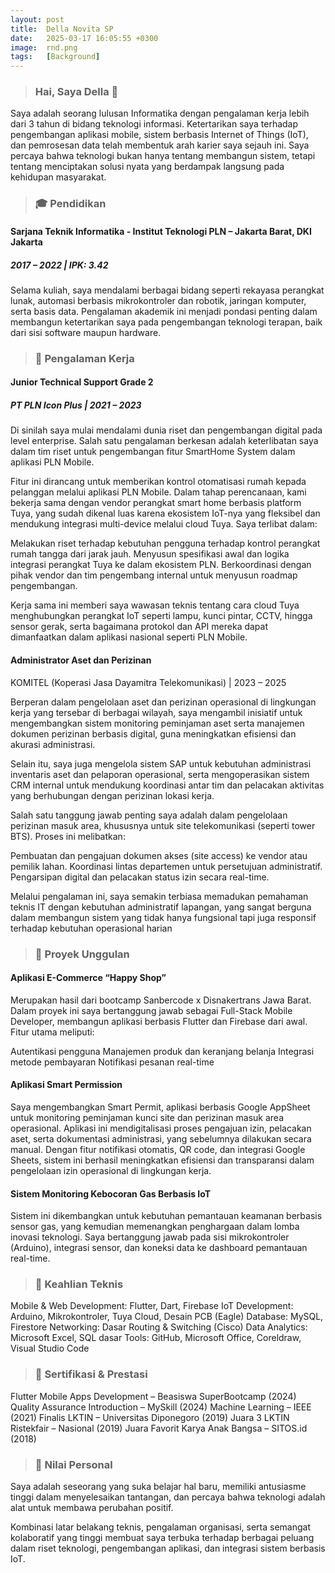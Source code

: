 ```yaml
---
layout: post
title:  Della Novita SP
date:   2025-03-17 16:05:55 +0300
image:  rnd.png
tags:   [Background]
---
```

> ### Hai, Saya Della 🌱

Saya adalah seorang lulusan Informatika dengan pengalaman kerja lebih dari 3 tahun di bidang teknologi informasi. Ketertarikan saya terhadap pengembangan aplikasi mobile, sistem berbasis Internet of Things (IoT), dan pemrosesan data telah membentuk arah karier saya sejauh ini. Saya percaya bahwa teknologi bukan hanya tentang membangun sistem, tetapi tentang menciptakan solusi nyata yang berdampak langsung pada kehidupan masyarakat.

> ### 🎓 Pendidikan

#### Sarjana Teknik Informatika - Institut Teknologi PLN – Jakarta Barat, DKI Jakarta
##### 2017 – 2022 | IPK: 3.42
Selama kuliah, saya mendalami berbagai bidang seperti rekayasa perangkat lunak, automasi berbasis mikrokontroler dan robotik, jaringan komputer, serta basis data. Pengalaman akademik ini menjadi pondasi penting dalam membangun ketertarikan saya pada pengembangan teknologi terapan, baik dari sisi software maupun hardware.

> ### 💼 Pengalaman Kerja

#### Junior Technical Support Grade 2
##### PT PLN Icon Plus | 2021 – 2023
Di sinilah saya mulai mendalami dunia riset dan pengembangan digital pada level enterprise. Salah satu pengalaman berkesan adalah keterlibatan saya dalam tim riset untuk pengembangan fitur SmartHome System dalam aplikasi PLN Mobile.

Fitur ini dirancang untuk memberikan kontrol otomatisasi rumah kepada pelanggan melalui aplikasi PLN Mobile. Dalam tahap perencanaan, kami bekerja sama dengan vendor perangkat smart home berbasis platform Tuya, yang sudah dikenal luas karena ekosistem IoT-nya yang fleksibel dan mendukung integrasi multi-device melalui cloud Tuya. Saya terlibat dalam:

Melakukan riset terhadap kebutuhan pengguna terhadap kontrol perangkat rumah tangga dari jarak jauh.
Menyusun spesifikasi awal dan logika integrasi perangkat Tuya ke dalam ekosistem PLN.
Berkoordinasi dengan pihak vendor dan tim pengembang internal untuk menyusun roadmap pengembangan.

Kerja sama ini memberi saya wawasan teknis tentang cara cloud Tuya menghubungkan perangkat IoT seperti lampu, kunci pintar, CCTV, hingga sensor gerak, serta bagaimana protokol dan API mereka dapat dimanfaatkan dalam aplikasi nasional seperti PLN Mobile.

#### Administrator Aset dan Perizinan
KOMITEL (Koperasi Jasa Dayamitra Telekomunikasi) | 2023 – 2025

Berperan dalam pengelolaan aset dan perizinan operasional di lingkungan kerja yang tersebar di berbagai wilayah, saya mengambil inisiatif untuk mengembangkan sistem monitoring peminjaman aset serta manajemen dokumen perizinan berbasis digital, guna meningkatkan efisiensi dan akurasi administrasi.

Selain itu, saya juga mengelola sistem SAP untuk kebutuhan administrasi inventaris aset dan pelaporan operasional, serta mengoperasikan sistem CRM internal untuk mendukung koordinasi antar tim dan pelacakan aktivitas yang berhubungan dengan perizinan lokasi kerja.

Salah satu tanggung jawab penting saya adalah dalam pengelolaan perizinan masuk area, khususnya untuk site telekomunikasi (seperti tower BTS). Proses ini melibatkan:

Pembuatan dan pengajuan dokumen akses (site access) ke vendor atau pemilik lahan.
Koordinasi lintas departemen untuk persetujuan administratif.
Pengarsipan digital dan pelacakan status izin secara real-time.

Melalui pengalaman ini, saya semakin terbiasa memadukan pemahaman teknis IT dengan kebutuhan administratif lapangan, yang sangat berguna dalam membangun sistem yang tidak hanya fungsional tapi juga responsif terhadap kebutuhan operasional harian

> ### 🚀 Proyek Unggulan

#### Aplikasi E-Commerce “Happy Shop”
 
Merupakan hasil dari bootcamp Sanbercode x Disnakertrans Jawa Barat. Dalam proyek ini saya bertanggung jawab sebagai Full-Stack Mobile Developer, membangun aplikasi berbasis Flutter dan Firebase dari awal. Fitur utama meliputi:

Autentikasi pengguna
Manajemen produk dan keranjang belanja
Integrasi metode pembayaran
Notifikasi pesanan real-time

#### Aplikasi Smart Permission
 
Saya mengembangkan Smart Permit, aplikasi berbasis Google AppSheet untuk monitoring peminjaman kunci site dan perizinan masuk area operasional. Aplikasi ini mendigitalisasi proses pengajuan izin, pelacakan aset, serta dokumentasi administrasi, yang sebelumnya dilakukan secara manual. Dengan fitur notifikasi otomatis, QR code, dan integrasi Google Sheets, sistem ini berhasil meningkatkan efisiensi dan transparansi dalam pengelolaan izin operasional di lingkungan kerja.

#### Sistem Monitoring Kebocoran Gas Berbasis IoT
 
Sistem ini dikembangkan untuk kebutuhan pemantauan keamanan berbasis sensor gas, yang kemudian memenangkan penghargaan dalam lomba inovasi teknologi. Saya bertanggung jawab pada sisi mikrokontroler (Arduino), integrasi sensor, dan koneksi data ke dashboard pemantauan real-time.

> ### 🧠 Keahlian Teknis
Mobile & Web Development: Flutter, Dart, Firebase
IoT Development: Arduino, Mikrokontroler, Tuya Cloud, Desain PCB (Eagle)
Database: MySQL, Firestore
Networking: Dasar Routing & Switching (Cisco)
Data Analytics: Microsoft Excel, SQL dasar
Tools: GitHub, Microsoft Office, Coreldraw, Visual Studio Code

> ### 📜 Sertifikasi & Prestasi
Flutter Mobile Apps Development – Beasiswa SuperBootcamp (2024)
Quality Assurance Introduction – MySkill (2024)
Machine Learning – IEEE (2021)
Finalis LKTIN – Universitas Diponegoro (2019)
Juara 3 LKTIN Ristekfair – Nasional (2019)
Juara Favorit Karya Anak Bangsa – SITOS.id (2018)

> ### 🌟 Nilai Personal
Saya adalah seseorang yang suka belajar hal baru, memiliki antusiasme tinggi dalam menyelesaikan tantangan, dan percaya bahwa teknologi adalah alat untuk membawa perubahan positif.

Kombinasi latar belakang teknis, pengalaman organisasi, serta semangat kolaboratif yang tinggi membuat saya terbuka terhadap berbagai peluang dalam riset teknologi, pengembangan aplikasi, dan integrasi sistem berbasis IoT.


